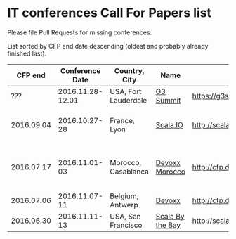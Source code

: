 # IT conferences Call For Papers list

Please file Pull Requests for missing conferences.

List sorted by CFP end date descending (oldest and probably already finished last).

| CFP end | Conference Date | Country, City | Name | CFP Link | Keywords |
|---------|-----------------|---------------|------|----------|----------|
| ??? | 2016.11.28-12.01 | USA, Fort Lauderdale | [G3 Summit](https://g3summit.com) | https://g3summit.com/home/speaker_request | Groovy, Grails, Gradle |
| 2016.09.04 | 2016.10.27-28 | France, Lyon | [Scala.IO](http://scala.io/) | http://scala.io/cfp.html | Scala, Functional Programming, Big Data |
| 2016.07.17 | 2016.11.01-03 | Morocco, Casablanca | [Devoxx Morocco](http://devoxx.ma/) | http://cfp.devoxx.ma/ | JVM, Big Data, IoT, Cloud, Alternative Languages |
| 2016.07.06 | 2016.11.07-11 | Belgium, Antwerp | [Devoxx](https://devoxx.be/) | http://cfp.devoxx.be/ | JVM, Big Data, Cloud |
| 2016.06.30 | 2016.11.11-13 | USA, San Francisco | [Scala By the Bay](http://scala.bythebay.io/) | http://scala.bythebay.io/cfp.html | Scala, Big Data |


